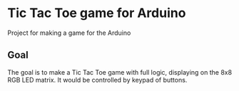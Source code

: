 # Tic Tac Toe game for Arduino
Project for making a game for the Arduino
## Goal
The goal is to make a Tic Tac Toe game with full logic, displaying on the 8x8 RGB LED matrix. It would be controlled by keypad of buttons.
